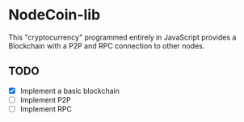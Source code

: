 # NodeCoin-lib
This "cryptocurrency" programmed entirely in JavaScript provides a Blockchain with a P2P and RPC connection to other nodes.

## TODO

- [x] Implement a basic blockchain
- [ ] Implement P2P
- [ ] Implement RPC
